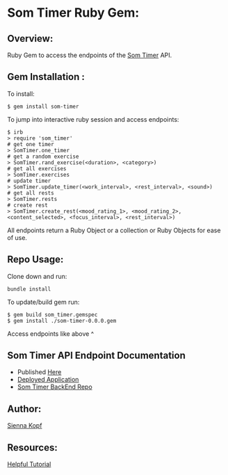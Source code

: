 # Som Timer Ruby Gem:

## Overview:
Ruby Gem to access the endpoints of the [Som Timer](https://som-timer.herokuapp.com/) API.

## Gem Installation :
To install:
```
$ gem install som-timer
```

To jump into interactive ruby session and access endpoints:
```
$ irb
> require 'som_timer'
# get one timer
> SomTimer.one_timer
# get a random exercise
> SomTimer.rand_exercise(<duration>, <category>)
# get all exercises
> SomTimer.exercises
# update timer
> SomTimer.update_timer(<work_interval>, <rest_interval>, <sound>)
# get all rests
> SomTimer.rests
# create rest
> SomTimer.create_rest(<mood_rating_1>, <mood_rating_2>, <content_selected>, <focus_interval>, <rest_interval>)
```

All endpoints return a Ruby Object or a collection or Ruby Objects for ease of use. 

## Repo Usage:
Clone down and run:
```
bundle install
```

To update/build gem run:
```
$ gem build som_timer.gemspec
$ gem install ./som-timer-0.0.0.gem
```

Access endpoints like above ^ </br>

## Som Timer API Endpoint Documentation
- Published [Here](https://www.postman.com/collections/b46b141361f71503a2dc)
- [Deployed Application](https://som-timer-be.herokuapp.com/)
- [Som Timer BackEnd Repo](https://github.com/SOM-Timer/som_timer_be)

## Author:
[Sienna Kopf](https://github.com/sienna-kopf)

## Resources:
[Helpful Tutorial](https://guides.rubygems.org/make-your-own-gem/)
